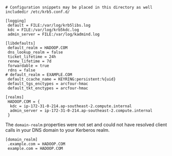 ```
# Configuration snippets may be placed in this directory as well
includedir /etc/krb5.conf.d/

[logging]
 default = FILE:/var/log/krb5libs.log
 kdc = FILE:/var/log/krb5kdc.log
 admin_server = FILE:/var/log/kadmind.log

[libdefaults]
 default_realm = HADOOP.COM
 dns_lookup_realm = false
 ticket_lifetime = 24h
 renew_lifetime = 7d
 forwardable = true
 rdns = false
# default_realm = EXAMPLE.COM
 default_ccache_name = KEYRING:persistent:%{uid}
 default_tgs_enctypes = arcfour-hmac
 default_tkt_enctypes = arcfour-hmac

[realms]
 HADOOP.COM = {
  kdc = ip-172-31-0-214.ap-southeast-2.compute.internal
  admin_server = ip-172-31-0-214.ap-southeast-2.compute.internal
 }
```
The `domain-realm` properties were not set and could not have resolved client calls in your DNS domain to your Kerberos realm.
```
[domain_realm]
 .example.com = HADOOP.COM
 example.com = HADOOP.COM
```
